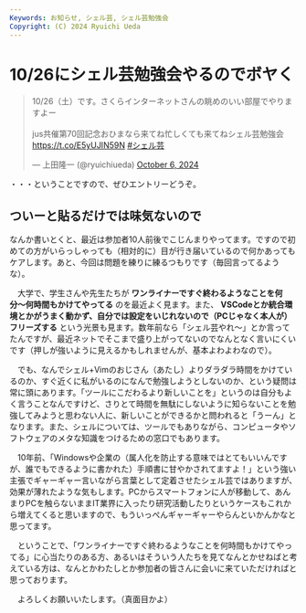```yaml
---
Keywords: お知らせ, シェル芸, シェル芸勉強会
Copyright: (C) 2024 Ryuichi Ueda
---
```


# 10/26にシェル芸勉強会やるのでボヤく

<blockquote class="twitter-tweet"><p lang="ja" dir="ltr">10/26（土）です。さくらインターネットさんの眺めのいい部屋でやりますよー<br><br>jus共催第70回記念おひまなら来てね忙しくても来てねシェル芸勉強会 <a href="https://t.co/E5yUJIN59N">https://t.co/E5yUJIN59N</a> <a href="https://twitter.com/hashtag/%E3%82%B7%E3%82%A7%E3%83%AB%E8%8A%B8?src=hash&amp;ref_src=twsrc%5Etfw">#シェル芸</a></p>&mdash; 上田隆一 (@ryuichiueda) <a href="https://twitter.com/ryuichiueda/status/1842796642233462954?ref_src=twsrc%5Etfw">October 6, 2024</a></blockquote> <script async src="https://platform.twitter.com/widgets.js" charset="utf-8"></script>

・・・ということですので、ぜひエントリーどうぞ。


## ついーと貼るだけでは味気ないので

なんか書いとくと、最近は参加者10人前後でこじんまりやってます。ですので初めての方がいらっしゃっても（相対的に）目が行き届いているので何かあってもケアします。あと、今回は問題を練りに練るつもりです（毎回言ってるような）。


　大学で、学生さんや先生たちが **ワンライナーですぐ終わるようなことを何分〜何時間もかけてやってる** のを最近よく見ます。また、 **VSCodeとか統合環境とかがうまく動かず、自分では設定をいじれないので（PCじゃなく本人が）フリーズする** という光景も見ます。数年前なら「シェル芸やれ〜」とか言ってたんですが、最近ネットでそこまで盛り上がってないのでなんとなく言いにくいです（押しが強いように見えるかもしれませんが、基本よわよわなので）。

　でも、なんでシェル+Vimのおじさん（あたし）よりダラダラ時間をかけているのか、すぐ近くに私がいるのになんで勉強しようとしないのか、という疑問は常に頭にあります。「ツールにこだわるより新しいことを」というのは自分もよく言うことなんですけど、さりとて時間を無駄にしないように知らないことを勉強してみようと思わない人に、新しいことができるかと問われると「うーん」となります。また、シェルについては、ツールでもありながら、コンピュータやソフトウェアのメタな知識をつけるための窓口でもあります。


　10年前、「Windowsや企業の（属人化を防止する意味ではとてもいいんですが、誰でもできるように書かれた）手順書に甘やかされてますよ！」という強い主張でギャーギャー言いながら言葉として定着させたシェル芸ではありますが、効果が薄れたような気もします。PCからスマートフォンに人が移動して、あんまりPCを触らないままIT業界に入ったり研究活動したりというケースもこれから増えてくると思いますので、もういっぺんギャーギャーやらんといかんかなと思ってます。

　ということで、「ワンライナーですぐ終わるようなことを何時間もかけてやってる」に心当たりのある方、あるいはそういう人たちを見てなんとかせねばと考えている方は、なんとかわたしとか参加者の皆さんに会いに来ていただければと思っております。


　よろしくお願いいたします。（真面目かよ）
